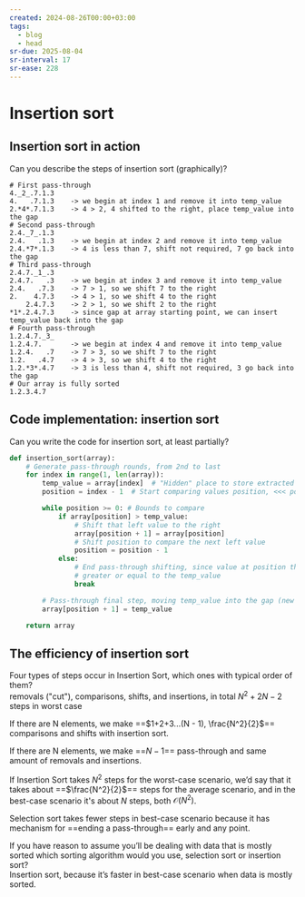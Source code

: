 ```yaml
---
created: 2024-08-26T00:00+03:00
tags:
  - blog
  - head
sr-due: 2025-08-04
sr-interval: 17
sr-ease: 228
---
```


# Insertion sort

## Insertion sort in action

Can you describe the steps of insertion sort (graphically)?
<br class="f">
```
# First pass-through
4._2_.7.1.3
4.   .7.1.3    -> we begin at index 1 and remove it into temp_value
2.*4*.7.1.3    -> 4 > 2, 4 shifted to the right, place temp_value into the gap
# Second pass-through
2.4._7_.1.3
2.4.   .1.3    -> we begin at index 2 and remove it into temp_value
2.4.*7*.1.3    -> 4 is less than 7, shift not required, 7 go back into the gap
# Third pass-through
2.4.7._1_.3
2.4.7.   .3    -> we begin at index 3 and remove it into temp_value
2.4.   .7.3    -> 7 > 1, so we shift 7 to the right
2.    4.7.3    -> 4 > 1, so we shift 4 to the right
    2.4.7.3    -> 2 > 1, so we shift 2 to the right
*1*.2.4.7.3    -> since gap at array starting point, we can insert temp_value back into the gap
# Fourth pass-through
1.2.4.7._3_
1.2.4.7.       -> we begin at index 4 and remove it into temp_value
1.2.4.   .7    -> 7 > 3, so we shift 7 to the right
1.2.   .4.7    -> 4 > 3, so we shift 4 to the right
1.2.*3*.4.7    -> 3 is less than 4, shift not required, 3 go back into the gap
# Our array is fully sorted
1.2.3.4.7
```

## Code implementation: insertion sort

Can you write the code for insertion sort, at least partially?
<br class="f">
```python
def insertion_sort(array):
    # Generate pass-through rounds, from 2nd to last
    for index in range(1, len(array)):
        temp_value = array[index]  # "Hidden" place to store extracted value
        position = index - 1  # Start comparing values position, <<< pos

        while position >= 0: # Bounds to compare
            if array[position] > temp_value:
                # Shift that left value to the right
                array[position + 1] = array[position]
                # Shift position to compare the next left value
                position = position - 1
            else:
                # End pass-through shifting, since value at position that is
                # greater or equal to the temp_value
                break

        # Pass-through final step, moving temp_value into the gap (new home)
        array[position + 1] = temp_value

    return array
```

## The efficiency of insertion sort

Four types of steps occur in Insertion Sort, which ones with typical order of them?
<br class="f">
removals ("cut"), comparisons, shifts, and insertions, in total $N^2 + 2N - 2$ steps in worst case <!--SR:!2024-09-20,6,210-->

If there are N elements, we make ==$1+2+3...(N - 1), \frac{N^2}{2}$== comparisons and shifts with insertion sort. <!--SR:!2024-09-06,1,228-->

If there are N elements, we make ==$N-1$== pass-through and same amount of removals and insertions. <!--SR:!2024-09-10,1,208-->

If Insertion Sort takes $N^2$ steps for the worst-case scenario, we’d say that it takes about ==$\frac{N^2}{2}$== steps for the average scenario, and in the best-case scenario it's about $N$ steps, both $\mathcal{O}(N^2)$.

Selection sort takes fewer steps in best-case scenario because it has mechanism for ==ending a pass-through== early and any point.

If you have reason to assume you’ll be dealing with data that is mostly sorted which sorting algorithm would you use, selection sort or insertion sort?
<br class="f">
Insertion sort, because it’s faster in best-case scenario when data is mostly sorted.